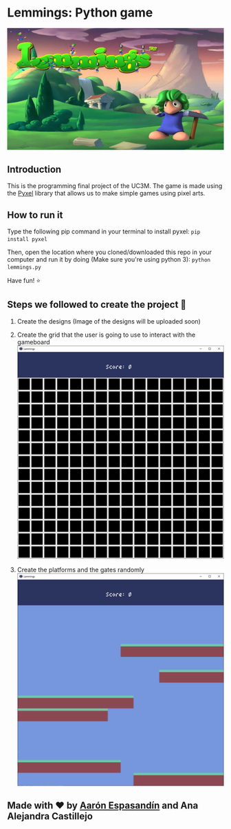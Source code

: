 # Lemmings: Python game
![Lemmings banner](https://github.com/aaronespasa/lemmings-py/blob/main/assets/banner.jpg)

## Introduction
This is the programming final project of the UC3M.
The game is made using the [Pyxel](https://github.com/kitao/pyxel) library that allows us to make simple games using pixel arts.

## How to run it 
Type the following pip command in your terminal to install pyxel:
`pip install pyxel`

Then, open the location where you cloned/downloaded this repo in your computer and run it by doing (Make sure you're using python 3):
`python lemmings.py`

Have fun! ⭐

## Steps we followed to create the project 📄
1. Create the designs
(Image of the designs will be uploaded soon)

2. Create the grid that the user is going to use to interact with the gameboard
![Grid](https://github.com/aaronespasa/lemmings-py/blob/main/assets/gameboard-base.png)

3. Create the platforms and the gates randomly
![Platforms](https://github.com/aaronespasa/lemmings-py/blob/main/assets/map_example.PNG)

## Made with ♥ by [Aarón Espasandín](https://twitter.com/aaronespasa) and Ana Alejandra Castillejo

